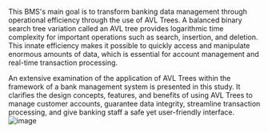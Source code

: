 This BMS's main goal is to transform banking data management through operational efficiency through the use of AVL Trees. A balanced binary search tree variation called an AVL tree provides logarithmic time complexity for important operations such as search, insertion, and deletion. This innate efficiency makes it possible to quickly access and manipulate enormous amounts of data, which is essential for account management and real-time transaction processing.

An extensive examination of the application of AVL Trees within the framework of a bank management system is presented in this study. It clarifies the design concepts, features, and benefits of using AVL Trees to manage customer accounts, guarantee data integrity, streamline transaction processing, and give banking staff a safe yet user-friendly interface.
![image](https://github.com/user-attachments/assets/cbd9ed77-9a86-47c4-8df3-68fae3610cf7)
